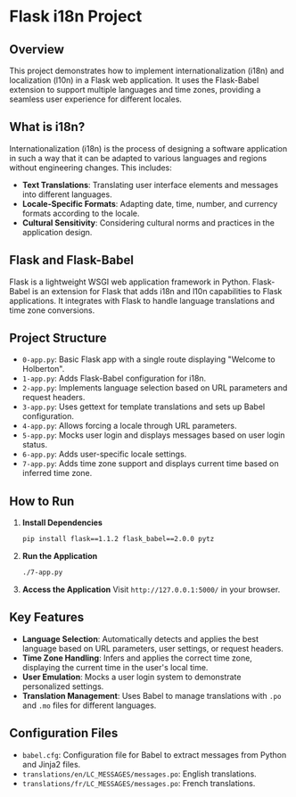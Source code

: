 # Flask i18n Project

## Overview

This project demonstrates how to implement internationalization (i18n) and localization (l10n) in a Flask web application. It uses the Flask-Babel extension to support multiple languages and time zones, providing a seamless user experience for different locales.

## What is i18n?

Internationalization (i18n) is the process of designing a software application in such a way that it can be adapted to various languages and regions without engineering changes. This includes:
- **Text Translations**: Translating user interface elements and messages into different languages.
- **Locale-Specific Formats**: Adapting date, time, number, and currency formats according to the locale.
- **Cultural Sensitivity**: Considering cultural norms and practices in the application design.

## Flask and Flask-Babel

Flask is a lightweight WSGI web application framework in Python. Flask-Babel is an extension for Flask that adds i18n and l10n capabilities to Flask applications. It integrates with Flask to handle language translations and time zone conversions.

## Project Structure

- `0-app.py`: Basic Flask app with a single route displaying "Welcome to Holberton".
- `1-app.py`: Adds Flask-Babel configuration for i18n.
- `2-app.py`: Implements language selection based on URL parameters and request headers.
- `3-app.py`: Uses gettext for template translations and sets up Babel configuration.
- `4-app.py`: Allows forcing a locale through URL parameters.
- `5-app.py`: Mocks user login and displays messages based on user login status.
- `6-app.py`: Adds user-specific locale settings.
- `7-app.py`: Adds time zone support and displays current time based on inferred time zone.

## How to Run

1. **Install Dependencies**
    ```sh
    pip install flask==1.1.2 flask_babel==2.0.0 pytz
    ```

2. **Run the Application**
    ```sh
    ./7-app.py
    ```

3. **Access the Application**
    Visit `http://127.0.0.1:5000/` in your browser.

## Key Features

- **Language Selection**: Automatically detects and applies the best language based on URL parameters, user settings, or request headers.
- **Time Zone Handling**: Infers and applies the correct time zone, displaying the current time in the user's local time.
- **User Emulation**: Mocks a user login system to demonstrate personalized settings.
- **Translation Management**: Uses Babel to manage translations with `.po` and `.mo` files for different languages.

## Configuration Files

- `babel.cfg`: Configuration file for Babel to extract messages from Python and Jinja2 files.
- `translations/en/LC_MESSAGES/messages.po`: English translations.
- `translations/fr/LC_MESSAGES/messages.po`: French translations.
